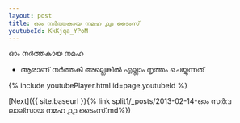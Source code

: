 ```yaml
---
layout: post
title: ഓം നർത്തകായ നമഹ ൧൧ ടൈംസ്
youtubeId: KkKjqa_YPoM
---
```

 
 
 ഓം നർത്തകായ നമഹ 
 
 -  ആരാണ് നർത്തകി അല്ലെങ്കിൽ എല്ലാം നൃത്തം ചെയ്യുന്നത് 
 
  
 
  
 
 
 
 
 
 


{% include youtubePlayer.html id=page.youtubeId %}
 
[Next]({{ site.baseurl }}{% link  split1/_posts/2013-02-14-ഓം സർവ ലാല്സായ നമഹ ൧൧ ടൈംസ്.md%})
 
